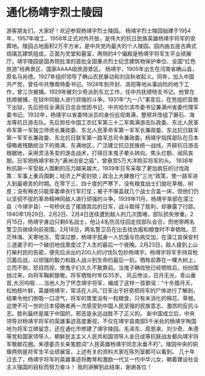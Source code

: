 # 通化杨靖宇烈士陵园
游客朋友们，大家好！欢迎参观杨靖宇烈士陵园。
杨靖宇烈士陵园始建于1954年，1957年竣工，1958年正式对外开放，是伟大的抗日民族英雄杨靖宇将军的安葬地。陵园占地面积2万平方米，是中共党内最大的个人陵园。园内由五座古典式琉璃瓦建筑组成，正面为灵堂和墓室，两侧的4个偏殿是杨靖宇将军生平业绩展厅。靖宇陵园是国务院批准的首批全国重点烈士纪念建筑物保护单位、全国“红色旅游”经典景区、国家AAAA级旅游景区。
杨靖宇，1905年出生在河南省确山县，原名马尚德。1927年组织领导了确山农民暴动和刘店秋收起义。同年，加入中国共产党，曾任中共豫南特委书记。1928年到开封、洛阳等地从事凶险的地下工作，曾三次被捕。1929年被刘少奇派到东北工作，任中共抚顺特支书记。他曾在抚顺被捕，在狱中同敌人进行顽强的斗争。1931年“九一八”事变后，在党组织营救下出狱，先后担任全满反日总会党团书记、中共哈尔滨市委书记兼满州省委代理军委书记。1932年，杨靖宇以省委特派员的身份巡视南满，整顿并改组了磐石、海龙等抗日游击队。先后担任中国工农红军第三十二军南满游击队政委、东北人民革命军第一军独立师师长兼政委、东北人民革命军第一军军长兼政委、东北抗日联军第一军军长兼政委、东北抗日联军第一路军总司令兼政委。杨靖宇指挥部队在日本侵略者残酷统治下的南满、东满地区，广泛建立抗日民族统一战线，开辟抗日游击根据地，采用灵活多变的游击战术，打得日本鬼子晕头转向、焦头烂额、闻风丧胆。日军把杨靖宇称为“满洲治安之癌”，曾悬赏5万大洋购买将军的头。
1938年秋抗联一军受敌人围剿的压力越来越大，1939年日军采取了更加疯狂的讨伐政策：军事上重兵围剿；经济上严密封锁；政治上大肆推行“三光”政策，使一路军进入到最艰苦的时期。在零下三、四十度的严寒下，没有粮食战士们就吃草根、树皮；没有棉衣只能穿着单衣行军打仗；被子不够盖就几个战士合盖一床，但他们仍以坚韧不拔的革命精神同敌人进行顽强的斗争。1939年11月，杨靖宇率部在濛江县（今靖宇县）一号桥伏击了尾随其后的日军，战斗取得了胜利，却暴露了行踪。1940年1月29日、2月2日、2月4日连续遭到敌人的几次围堵，部队损失惨重。2月15日，杨靖宇身边只剩6名战士，他让4名伤员往回走找部队会合，而他带两名警卫员继续向前突围。2月18日，两名警卫员在出去找衣服和粮食时不幸牺牲。茫茫林海、天寒地冻、雪深过膝，杨靖宇孤身一人饥饿与伤病交加，在濛江县保安村三道崴子的一个破旧地戗里度过了人生的最后一个夜晚。2月23日，敌人接到上山打柴村民的告密，便先后派出约200人的讨伐队包抄杨靖宇。杨靖宇将军手持双枪沉着应战，以顽强的毅力和敌人战斗到生命的最后一刻。牺牲前靠在一棵大树上，立而不倒，怒目而视，使鬼子们久久不敢靠前。当鬼子确信他已经牺牲后，纷纷围拢过来，向将军鞠躬致敬。将军牺牲时年仅35岁。
风云惨淡，日月无光，青山垂首,大河呜咽……当地人为了怀念靖宇将军，编成了这样一首歌谣：“十冬腊月天，松柏枝叶鲜，英雄杨靖宇，常活在人间。”日军出于好奇把将军的尸体进行了解剖，结果令他们倒吸一口凉气，将军的胃里没有一粒粮食，只有未消化的棉花、草根。这使不可一世的日本侵略者再一次感受到中国人民坚强的民族意志、激昂的反抗斗志。胜利最终是属于中国的，邪恶是永远战胜不了正义的。
新中国成立后，中央领导对杨靖宇将军的英雄事迹高度重视，不仅在靖宇县南部5千米处的杨靖宇殉国地为将军立碑留念，还在通化市修建了靖宇陵园。毛泽东、周恩来、刘少奇、朱德等党和国家领导人、朝鲜民主主义人民共和国领导人金日成等抗联战友都向靖宇将军敬献花圈。朱德委员长亲笔题词“人民英雄杨靖宇同志永垂不朽”。陵园中央的铜像两侧是将军生平业绩展室，上述有关的资料大家在陈列室都可以看到。
几十年过去了，杨靖宇将军的英雄事迹将教育和激励一代又一代中华儿女，朝着建设社会主义强国的目标而努力奋斗！
我的讲解到此结束，谢谢各位！